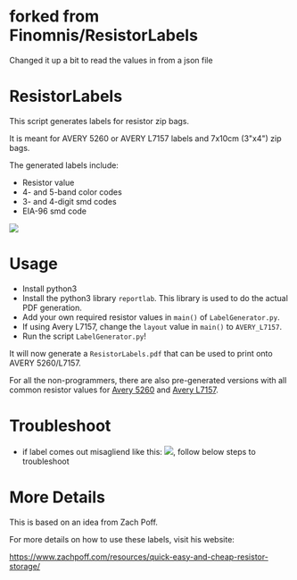 # forked from Finomnis/ResistorLabels

Changed it up a bit to read the values in from a json file

# ResistorLabels

This script generates labels for resistor zip bags.

It is meant for AVERY 5260 or AVERY L7157 labels and 7x10cm (3"x4") zip bags.

The generated labels include:

-   Resistor value
-   4- and 5-band color codes
-   3- and 4-digit smd codes
-   EIA-96 smd code

<img src="images\Example.svg">

# Usage

-   Install python3
-   Install the python3 library `reportlab`. This library is used to do the actual PDF generation.
-   Add your own required resistor values in `main()` of `LabelGenerator.py`.
-   If using Avery L7157, change the `layout` value in `main()` to `AVERY_L7157`.
-   Run the script `LabelGenerator.py`!

It will now generate a `ResistorLabels.pdf` that can be used to print onto AVERY 5260/L7157.

For all the non-programmers, there are also pre-generated versions with all
common resistor values for [Avery 5260](./CommonValuesAvery5260.pdf) and [Avery L7157](./CommonValuesAveryL7157.pdf).

# Troubleshoot

-	if label comes out misagliend like this: <img src="images\misaligned.jpg">, follow below steps to troubleshoot

# More Details

This is based on an idea from Zach Poff.

For more details on how to use these labels, visit his website:

https://www.zachpoff.com/resources/quick-easy-and-cheap-resistor-storage/
